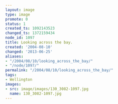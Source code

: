 ```yaml
---
layout: image
type: image
promote: 0
status: 1
created_ts: 1092143523
changed_ts: 1372159434
node_id: 1097
title: Looking across the bay.
created: '2004-08-10'
changed: '2013-06-25'
aliases:
- "/2004/08/10/looking_across_the_bay/"
- "/node/1097/"
permalink: "/2004/08/10/looking_across_the_bay/"
tags:
- Wellington
images:
- src: image/images/130_3082-1097.jpg
  name: 130_3082-1097.jpg
---
```


